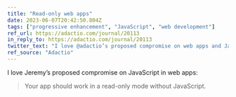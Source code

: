```yaml
---
title: "Read-only web apps"
date: 2023-06-07T20:42:50.804Z
tags: ["progressive enhancement", "JavaScript", "web development"]
ref_url: https://adactio.com/journal/20113
in_reply_to: https://adactio.com/journal/20113
twitter_text: "I love @adactio’s proposed compromise on web apps and JavaScript: “Your app should work in a read-only mode without JavaScript.”"
ref_source: "Adactio"
---
```


I love Jeremy’s proposed compromise on JavaScript in web apps:

> Your app should work in a read-only mode without JavaScript.
